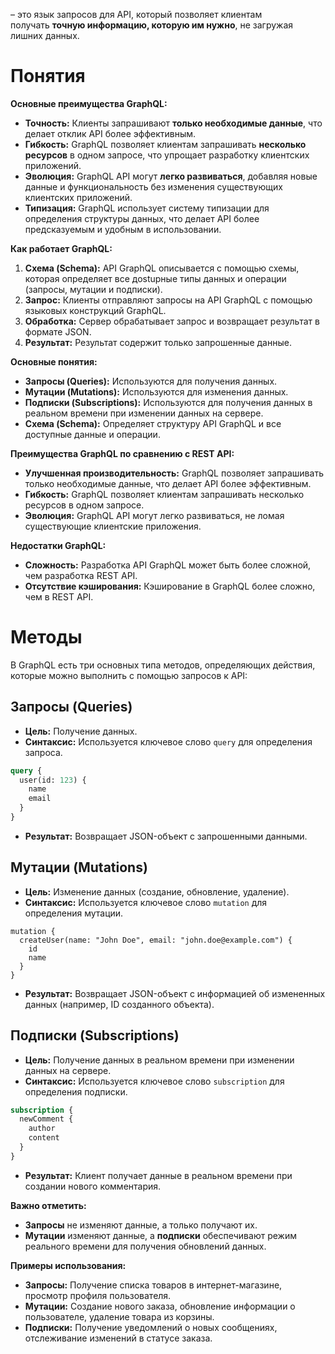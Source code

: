 – это язык запросов для API, который позволяет клиентам получать **точную информацию, которую им нужно**, не загружая лишних данных.
# Понятия

**Основные преимущества GraphQL:**

- **Точность:** Клиенты запрашивают **только необходимые данные**, что делает отклик API более эффективным.
- **Гибкость:** GraphQL позволяет клиентам запрашивать **несколько ресурсов** в одном запросе, что упрощает разработку клиентских приложений.
- **Эволюция:** GraphQL API могут **легко развиваться**, добавляя новые данные и функциональность без изменения существующих клиентских приложений.
- **Типизация:** GraphQL использует систему типизации для определения структуры данных, что делает API более предсказуемым и удобным в использовании.

**Как работает GraphQL:**

1. **Схема (Schema):** API GraphQL описывается с помощью схемы, которая определяет все доstupные типы данных и операции (запросы, мутации и подписки).
2. **Запрос:** Клиенты отправляют запросы на API GraphQL с помощью языковых конструкций GraphQL.
3. **Обработка:** Сервер обрабатывает запрос и возвращает результат в формате JSON.
4. **Результат:** Результат содержит только запрошенные данные.

**Основные понятия:**

- **Запросы (Queries):** Используются для получения данных.
- **Мутации (Mutations):** Используются для изменения данных.
- **Подписки (Subscriptions):** Используются для получения данных в реальном времени при изменении данных на сервере.
- **Схема (Schema):** Определяет структуру API GraphQL и все доступные данные и операции.

**Преимущества GraphQL по сравнению с REST API:**

- **Улучшенная производительность:** GraphQL позволяет запрашивать только необходимые данные, что делает API более эффективным.
- **Гибкость:** GraphQL позволяет клиентам запрашивать несколько ресурсов в одном запросе.
- **Эволюция:** GraphQL API могут легко развиваться, не ломая существующие клиентские приложения.

**Недостатки GraphQL:**

- **Сложность:** Разработка API GraphQL может быть более сложной, чем разработка REST API.
- **Отсутствие кэширования:** Кэширование в GraphQL более сложно, чем в REST API.


# Методы
В GraphQL есть три основных типа методов, определяющих действия, которые можно выполнить с помощью запросов к API:

## Запросы (Queries)
- **Цель:** Получение данных.
- **Синтаксис:** Используется ключевое слово `query` для определения запроса.
```graphql
query {
  user(id: 123) {
    name
    email
  }
}
```
- **Результат:** Возвращает JSON-объект с запрошенными данными.

## Мутации (Mutations)
- **Цель:** Изменение данных (создание, обновление, удаление).
- **Синтаксис:** Используется ключевое слово `mutation` для определения мутации.
```
mutation {
  createUser(name: "John Doe", email: "john.doe@example.com") {
    id
    name
  }
}
```
- **Результат:** Возвращает JSON-объект с информацией об измененных данных (например, ID созданного объекта).


## Подписки (Subscriptions)
- **Цель:** Получение данных в реальном времени при изменении данных на сервере.
- **Синтаксис:** Используется ключевое слово `subscription` для определения подписки.
```graphql
subscription {
  newComment {
    author
    content
  }
}
```
- **Результат:** Клиент получает данные в реальном времени при создании нового комментария.

**Важно отметить:**

- **Запросы** не изменяют данные, а только получают их.
- **Мутации** изменяют данные, а **подписки** обеспечивают режим реального времени для получения обновлений данных.

**Примеры использования:**

- **Запросы:** Получение списка товаров в интернет-магазине, просмотр профиля пользователя.
- **Мутации:** Создание нового заказа, обновление информации о пользователе, удаление товара из корзины.
- **Подписки:** Получение уведомлений о новых сообщениях, отслеживание изменений в статусе заказа.